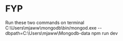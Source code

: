 # FYP
Run these two commands on terminal
C:\Users\mjaww\mongodb\bin/mongod.exe --dbpath=C:\Users\mjaww\Mongodb-data
npm run dev
